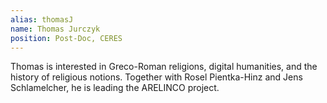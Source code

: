 ```yaml
---
alias: thomasJ
name: Thomas Jurczyk
position: Post-Doc, CERES
---
```

Thomas is interested in Greco-Roman religions, digital humanities, and the history of religious notions. Together with Rosel Pientka-Hinz and Jens Schlamelcher, he is leading the ARELINCO project.